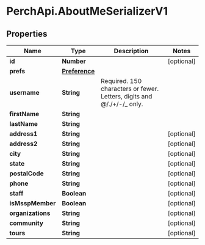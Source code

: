 # PerchApi.AboutMeSerializerV1

## Properties
Name | Type | Description | Notes
------------ | ------------- | ------------- | -------------
**id** | **Number** |  | [optional] 
**prefs** | [**Preference**](Preference.md) |  | 
**username** | **String** | Required. 150 characters or fewer. Letters, digits and @/./+/-/_ only. | 
**firstName** | **String** |  | 
**lastName** | **String** |  | 
**address1** | **String** |  | [optional] 
**address2** | **String** |  | [optional] 
**city** | **String** |  | [optional] 
**state** | **String** |  | [optional] 
**postalCode** | **String** |  | [optional] 
**phone** | **String** |  | [optional] 
**staff** | **Boolean** |  | [optional] 
**isMsspMember** | **Boolean** |  | [optional] 
**organizations** | **String** |  | [optional] 
**community** | **String** |  | [optional] 
**tours** | **String** |  | [optional] 


